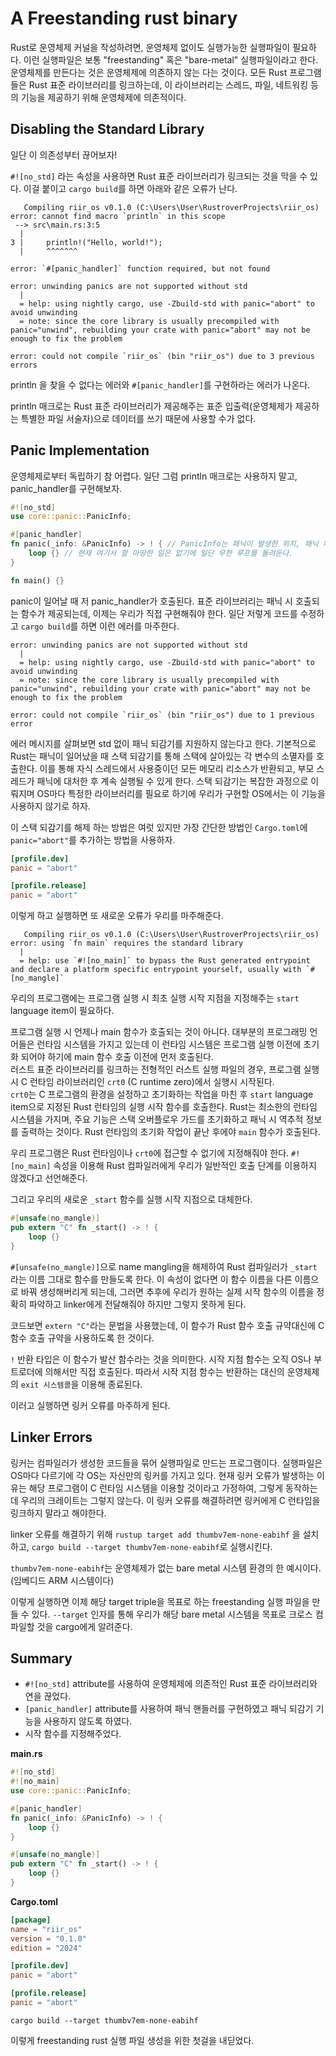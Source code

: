 # A Freestanding rust binary

Rust로 운영체제 커널을 작성하려면, 운영체제 없이도 실행가능한 실행파일이 필요하다. 이런 실행파일은 보통 "freestanding" 혹은 "bare-metal" 실행파일이라고 한다.  
운영체제를 만든다는 것은 운영체제에 의존하지 않는 다는 것이다. 모든 Rust 프로그램들은 Rust 표준 라이브러리를 링크하는데, 이 라이브러리는 스레드, 파일, 네트워킹 등의 기능을 제공하기 위해 운영체제에 의존적이다.

## Disabling the Standard Library

일단 이 의존성부터 끊어보자!

`#![no_std]` 라는 속성을 사용하면 Rust 표준 라이브러리가 링크되는 것을 막을 수 있다. 이걸 붙이고 `cargo build`를 하면 아래와 같은 오류가 난다.

```text
   Compiling riir_os v0.1.0 (C:\Users\User\RustroverProjects\riir_os)
error: cannot find macro `println` in this scope
 --> src\main.rs:3:5
  |
3 |     println!("Hello, world!");
  |     ^^^^^^^

error: `#[panic_handler]` function required, but not found

error: unwinding panics are not supported without std
  |
  = help: using nightly cargo, use -Zbuild-std with panic="abort" to avoid unwinding
  = note: since the core library is usually precompiled with panic="unwind", rebuilding your crate with panic="abort" may not be enough to fix the problem

error: could not compile `riir_os` (bin "riir_os") due to 3 previous errors
```

println 을 찾을 수 없다는 에러와 `#[panic_handler]`를 구현하라는 에러가 나온다.

println 매크로는 Rust 표준 라이브러리가 제공해주는 표준 입출력(운영체제가 제공하는 특별한 파일 서술자)으로 데이터를 쓰기 때문에 사용할 수가 없다. 


## Panic Implementation

운영체제로부터 독립하기 참 어렵다. 일단 그럼 println 매크로는 사용하지 말고, panic_handler를 구현해보자.

```rust
#![no_std]
use core::panic::PanicInfo;

#[panic_handler]
fn panic(_info: &PanicInfo) -> ! { // PanicInfo는 패닉이 발생한 위치, 패닉 메시지를 가진 구조체이다. 이 함수는 절대로 반환하지 않기에 never 타입 ! 을 반환하여 컴파일러에게 이 함수가 반환 함수임을 알린다.
    loop {} // 현재 여기서 할 마땅한 일은 없기에 일단 무한 루프를 돌려둔다.
}

fn main() {}
```

panic이 일어날 때 저 panic_handler가 호출된다. 표준 라이브러리는 패닉 시 호출되는 함수가 제공되는데, 이제는 우리가 직접 구현해줘야 한다.
일단 저렇게 코드를 수정하고 `cargo build`를 하면 이런 에러를 마주한다.

```text
error: unwinding panics are not supported without std
  |
  = help: using nightly cargo, use -Zbuild-std with panic="abort" to avoid unwinding
  = note: since the core library is usually precompiled with panic="unwind", rebuilding your crate with panic="abort" may not be enough to fix the problem

error: could not compile `riir_os` (bin "riir_os") due to 1 previous error
```

에러 메시지를 살펴보면 std 없이 패닉 되감기를 지원하지 않는다고 한다. 기본적으로 Rust는 패닉이 일어났을 때 스택 되감기를 통해 스택에 살아있는 각 변수의 소멸자를 호출한다. 이를 통해
자식 스레드에서 사용중이던 모든 메모리 리소스가 반환되고, 부모 스레드가 패닉에 대처한 후 계속 실행될 수 있게 한다.
스택 되감기는 복잡한 과정으로 이뤄지며 OS마다 특정한 라이브러리를 필요로 하기에 우리가 구현할 OS에서는 이 기능을 사용하지 않기로 하자.

이 스택 되감기를 해제 하는 방법은 여럿 있지만 가장 간단한 방법인 `Cargo.toml`에 `panic="abort"`를 추가하는 방법을 사용하자.


```toml
[profile.dev]
panic = "abort"

[profile.release]
panic = "abort"
```

이렇게 하고 실행하면 또 새로운 오류가 우리를 마주해준다.


```text
   Compiling riir_os v0.1.0 (C:\Users\User\RustroverProjects\riir_os)
error: using `fn main` requires the standard library
  |
  = help: use `#![no_main]` to bypass the Rust generated entrypoint and declare a platform specific entrypoint yourself, usually with `#[no_mangle]`
```

우리의 프로그램에는 프로그램 실행 시 최초 실행 시작 지점을 지정해주는 `start` language item이 필요하다.

프로그램 실행 시 언제나 main 함수가 호출되는 것이 아니다. 대부분의 프로그래밍 언어들은 런타임 시스템을 가지고 있는데 이 런타임 시스템은 프로그램 실행 이전에 초기화 되어야 하기에 main 함수 호출 이전에 먼저 호출된다.  
러스트 표준 라이브러리를 링크하는 전형적인 러스트 실행 파일의 경우, 프로그램 실행 시 C 런타임 라이브러리인 `crt0` (C runtime zero)에서 실행시 시작된다.  
`crt0`는 C 프로그램의 환경을 설정하고 초기화하는 작업을 마친 후 `start` language item으로 지정된 Rust 런타임의 실행 시작 함수를 호출한다. Rust는 최소한의 런타임 시스템을 가지며, 주요 기능은 스택 오버플로우 가드를
초기화하고 패닉 시 역추적 정보를 출력하는 것이다. Rust 런타임의 초기화 작업이 끝난 후에야 `main` 함수가 호출된다.

우리 프로그램은 Rust 런타임이나 `crt0`에 접근할 수 없기에 지정해줘야 한다. `#![no_main]` 속성을 이용해 Rust 컴파일러에게 우리가 일반적인 호출 단계를 이용하지 않겠다고 선언해준다.

그리고 우리의 새로운 `_start` 함수를 실행 시작 지점으로 대체한다.

```rust
#[unsafe(no_mangle)]
pub extern "C" fn _start() -> ! {
    loop {}
}
```

`#[unsafe(no_mangle)]`으로 name mangling을 해제하여 Rust 컴파일러가 `_start` 라는 이름 그대로 함수를 만들도록 한다. 이 속성이 없다면 이 함수 이름을 다른 이름으로 바꿔 생성해버리게 되는데, 그러면
추후에 우리가 원하는 실제 시작 함수의 이름을 정확히 파악하고 linker에게 전달해줘야 하지만 그렇지 못하게 된다.

코드보면 `extern "C"`라는 문법을 사용했는데, 이 함수가 Rust 함수 호출 규약대신에 C 함수 호출 규약을 사용하도록 한 것이다.


`!` 반환 타입은 이 함수가 발산 함수라는 것을 의미한다. 시작 지점 함수는 오직 OS나 부트로더에 의해서만 직접 호출된다. 따라서 시작 지점 함수는 반환하는 대신의 운영체제의 `exit 시스템콜`을 이용해 종료된다.

이러고 실행하면 링커 오류를 마주하게 된다.

## Linker Errors

링커는 컴파일러가 생성한 코드들을 묶어 실행파일로 만드는 프로그램이다. 실행파일은 OS마다 다르기에 각 OS는 자신만의 링커를 가지고 있다. 현재 링커 오류가 발생하는 이유는 해당 프로그램이 C 런타임 시스템을 이용할 것이라고 가정하여,
그렇게 동작하는데 우리의 크레이트는 그렇지 않는다. 이 링커 오류를 해결하려면 링커에게 C 런타임을 링크하지 말라고 해야한다.

linker 오류를 해결하기 위해 `rustup target add thumbv7em-none-eabihf` 을 설치하고, `cargo build --target thumbv7em-none-eabihf`로 실행시킨다.  

`thumbv7em-none-eabihf`는 운영체제가 없는 bare metal 시스템 환경의 한 예시이다. (임베디드 ARM 시스템이다) 

이렇게 실행하면 이제 해당 target triple을 목표로 하는 freestanding 실행 파일을 만들 수 있다. `--target` 인자를 통해 우리가 해당 bare metal 시스템을 
목표로 크로스 컴파일할 것을 cargo에게 알려준다. 


## Summary

* `#![no_std]` attribute를 사용하여 운영체제에 의존적인 Rust 표준 라이브러리와 연을 끊었다. 
* `[panic_handler]` attribute를 사용하여 패닉 핸들러를 구현하였고 패닉 되감기 기능을 사용하지 않도록 하였다. 
* 시작 함수를 지정해주었다. 

**main.rs**

```rust
#![no_std]
#![no_main]
use core::panic::PanicInfo;

#[panic_handler]
fn panic(_info: &PanicInfo) -> ! {
    loop {}
}

#[unsafe(no_mangle)]
pub extern "C" fn _start() -> ! {
    loop {}
}
```

**Cargo.toml**

```toml
[package]
name = "riir_os"
version = "0.1.0"
edition = "2024"

[profile.dev]
panic = "abort"

[profile.release]
panic = "abort"
```

```shell
cargo build --target thumbv7em-none-eabihf
```

이렇게 freestanding rust 실행 파일 생성을 위한 첫걸을 내딛었다. 
